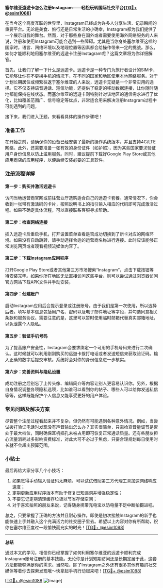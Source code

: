 **塞尔维亚遠遊卡怎么注册Instagram——轻松玩转国际社交平台[[TG💪+ @esim1088](https://t.me/s/esim1088)]**

在当今这个高度互联的世界里，Instagram已经成为许多人分享生活、记录瞬间的重要平台。无论是美食、旅行还是日常生活的小确幸，Instagram都为我们提供了一个展示自我的舞台。然而，对于那些身在国外或者需要使用海外网络服务的人来说，注册和使用Instagram可能会遇到一些障碍。尤其是当你身处塞尔维亚这样的国家时，语言、网络环境以及地理位置等因素都会给操作带来一定的挑战。那么，如何才能顺利地用塞尔维亚的远遊卡注册Instagram呢？这篇文章将为你详细解答。

首先，让我们了解一下什么是远遊卡。远遊卡是一种专门为旅行者设计的SIM卡，它能够让你在不更换手机的情况下，在不同的国家和地区使用本地网络服务。对于计划长期居住或频繁往返于塞尔维亚的人来说，远遊卡无疑是一个非常实用的选择。它不仅支持语音通话、短信功能，还提供了稳定的移动数据连接，让你随时随地都能保持在线状态。而塞尔维亚的远遊卡则特别针对该地区的通信需求进行了优化，比如覆盖范围广、信号稳定等优点，非常适合用来解决注册Instagram过程中可能遇到的问题。

接下来，我们进入正题，来看看具体的操作步骤吧！

### 准备工作

在开始之前，请确保你的设备已经安装了最新的操作系统版本，并且支持4G/LTE网络。此外，还需要准备一张有效的身份证件（如护照），因为某些国家要求验证用户身份信息以防止滥用服务。同时，建议提前下载好Google Play Store或其他应用商店的应用程序，以便后续安装必要的工具软件。

### 注册流程详解

#### 第一步：购买并激活远遊卡

访问当地运营商官网或前往营业厅选购适合自己的远遊卡套餐。通常情况下，你会收到一张带有激活码的卡片，按照说明书上的指引输入相应的代码即可完成激活过程。如果不确定具体流程，可以直接联系客服寻求帮助。

#### 第二步：检查网络连接

插入远遊卡后重启手机，打开设置菜单查看是否成功切换到了新卡对应的网络环境。如果没有自动跳转，请手动选择合适的运营商名称进行连接。此时应该能够正常浏览网页或者观看视频流媒体内容了。

#### 第三步：下载Instagram应用程序

打开Google Play Store或者其他第三方市场搜索“Instagram”，点击下载按钮等待安装完毕。如果你所在地区无法直接访问这些平台，则可以尝试通过浏览器访问官方网站下载APK文件并手动安装。

#### 第四步：创建账户

启动Instagram应用后会提示登录或注册账号。由于我们是第一次使用，所以选择后者。填写基本信息包括用户名、密码以及电子邮件地址等字段，并勾选同意相关条款和服务协议。需要注意的是，这里可以暂时使用临时邮箱代替真实邮箱地址，以免泄露个人隐私。

#### 第五步：验证手机号码

为了提高账户安全性，Instagram会要求绑定一个可用的手机号码来进行二次确认。这时候就可以利用刚刚购买的远遊卡拨打电话或者发送短信来获取验证码。输入正确的数字后提交审核，系统将会对你的身份信息进一步核实。

#### 第六步：完善资料与隐私设置

成功注册之后别忘了上传头像、编辑简介等内容让别人更容易认识你。另外，根据自身情况调整各项隐私选项，比如谁可以看到你的帖子、哪些人可以给你发送私信等等，这样既能保护个人信息又能享受更好的用户体验。

### 常见问题及解决方案

尽管整个注册过程看起来并不复杂，但仍然有可能遇到各种意外情况。例如，当尝试拨打验证电话时发现没有声音输出怎么办？其实很简单，只需检查音量调节是否处于最大档位，同时确保耳机插孔未被占用即可恢复正常通话质量。还有些朋友担心流量消耗过多影响资费标准，对此大可不必过于焦虑，只要合理规划每日使用时长就不会超出预算范围。

### 小贴士

最后再给大家分享几个小技巧：
1. 如果觉得手动输入验证码太麻烦，可以试试借助第三方代理工具加速网络响应速度；
2. 定期更新应用程序版本有助于修复已知漏洞并增强稳定性；
3. 不要忘记定期清理缓存垃圾以节省存储空间；
4. 对于喜欢拍照的朋友来说，记得随身携带充电宝以防电量不足中断拍摄进程。

总之，只要掌握了正确的方法并且耐心操作，即使是初次接触Instagram的新手也能快速上手并融入这个充满活力的社交圈子里去。希望以上内容对你有所帮助，祝你在塞尔维亚度过一段愉快而充实的时光！[[TG💪+ @esim1088](https://t.me/s/esim1088)]

---

**总结**

通过本文的学习，相信你已经掌握了如何利用塞尔维亚的远遊卡顺利完成Instagram账号注册的基本技能。无论你是计划短期访问还是长期定居于此，这套方法都能够满足你的需求。当然啦，除了Instagram之外还有很多其他有趣的社交媒体等着你去探索发现哦～快拿起手机行动起来吧！[[TG💪+ @esim1088](https://t.me/s/esim1088)] 

[[TG💪+ @esim1088](https://t.me/s/esim1088) ![Image](https://i.postimg.cc/4NQfJmqS/Snipaste-2025-05-13-00-14-12.png)]